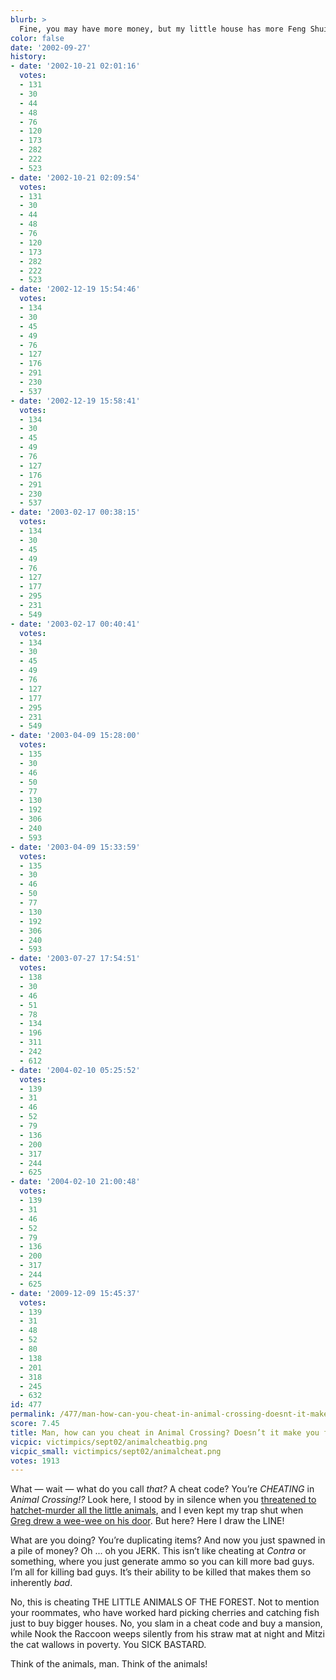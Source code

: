 ```yaml
---
blurb: >
  Fine, you may have more money, but my little house has more Feng Shui!
color: false
date: '2002-09-27'
history:
- date: '2002-10-21 02:01:16'
  votes:
  - 131
  - 30
  - 44
  - 48
  - 76
  - 120
  - 173
  - 282
  - 222
  - 523
- date: '2002-10-21 02:09:54'
  votes:
  - 131
  - 30
  - 44
  - 48
  - 76
  - 120
  - 173
  - 282
  - 222
  - 523
- date: '2002-12-19 15:54:46'
  votes:
  - 134
  - 30
  - 45
  - 49
  - 76
  - 127
  - 176
  - 291
  - 230
  - 537
- date: '2002-12-19 15:58:41'
  votes:
  - 134
  - 30
  - 45
  - 49
  - 76
  - 127
  - 176
  - 291
  - 230
  - 537
- date: '2003-02-17 00:38:15'
  votes:
  - 134
  - 30
  - 45
  - 49
  - 76
  - 127
  - 177
  - 295
  - 231
  - 549
- date: '2003-02-17 00:40:41'
  votes:
  - 134
  - 30
  - 45
  - 49
  - 76
  - 127
  - 177
  - 295
  - 231
  - 549
- date: '2003-04-09 15:28:00'
  votes:
  - 135
  - 30
  - 46
  - 50
  - 77
  - 130
  - 192
  - 306
  - 240
  - 593
- date: '2003-04-09 15:33:59'
  votes:
  - 135
  - 30
  - 46
  - 50
  - 77
  - 130
  - 192
  - 306
  - 240
  - 593
- date: '2003-07-27 17:54:51'
  votes:
  - 138
  - 30
  - 46
  - 51
  - 78
  - 134
  - 196
  - 311
  - 242
  - 612
- date: '2004-02-10 05:25:52'
  votes:
  - 139
  - 31
  - 46
  - 52
  - 79
  - 136
  - 200
  - 317
  - 244
  - 625
- date: '2004-02-10 21:00:48'
  votes:
  - 139
  - 31
  - 46
  - 52
  - 79
  - 136
  - 200
  - 317
  - 244
  - 625
- date: '2009-12-09 15:45:37'
  votes:
  - 139
  - 31
  - 48
  - 52
  - 80
  - 138
  - 201
  - 318
  - 245
  - 632
id: 477
permalink: /477/man-how-can-you-cheat-in-animal-crossing-doesnt-it-make-you-feel-dirty/
score: 7.45
title: Man, how can you cheat in Animal Crossing? Doesn’t it make you feel *dirty?*
vicpic: victimpics/sept02/animalcheatbig.png
vicpic_small: victimpics/sept02/animalcheat.png
votes: 1913
---
```


What — wait — what do you call *that?* A cheat code? You’re *CHEATING*
in *Animal Crossing!?* Look here, I stood by in silence when you
[threatened to hatchet-murder all the little
animals](@/victim/469.md), and I even kept my trap shut when [Greg
drew a wee-wee on his door](@/victim/474.md). But here? Here I draw
the LINE!

What are you doing? You’re duplicating items? And now you just spawned
in a pile of money? Oh ... oh you JERK. This isn’t like cheating at
*Contra* or something, where you just generate ammo so you can kill more
bad guys. I’m all for killing bad guys. It’s their ability to be killed
that makes them so inherently *bad*.

No, this is cheating THE LITTLE ANIMALS OF THE FOREST. Not to mention
your roommates, who have worked hard picking cherries and catching fish
just to buy bigger houses. No, you slam in a cheat code and buy a
mansion, while Nook the Raccoon weeps silently from his straw mat at
night and Mitzi the cat wallows in poverty. You SICK BASTARD.

Think of the animals, man. Think of the animals!